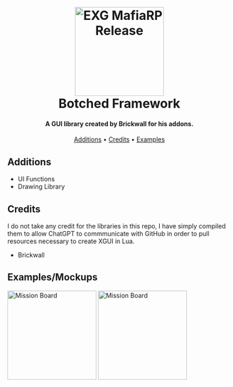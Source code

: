 


<h1 align="center">
  <br>
  <a href="http://www.amitmerchant.com/electron-markdownify"><img src="https://i.imgur.com/j54AuKq.png" alt="EXG MafiaRP Release" width="200"></a>
  <br>
  Botched Framework
  <br>
</h1>

<h4 align="center">A GUI library created by Brickwall for his addons.</h4>


<p align="center">
  <a href="#features">Additions</a> •
  <a href="#credits">Credits</a> •
  <a href="#additions">Examples</a>
</p>



## Additions

- UI Functions
- Drawing Library




## Credits

I do not take any credit for the libraries in this repo, I have simply compiled them to allow ChatGPT to commmunicate with GitHub in order to pull resources necessary to create XGUI in Lua.

- Brickwall


## Examples/Mockups

<a href="http://www.amitmerchant.com/electron-markdownify"><img src="https://media.gmodstore.com/_/script_media/8dd40dcca22f63daf0f7bf02c82a0236.png" alt="Mission Board" width="200"></a>
<a href="http://www.amitmerchant.com/electron-markdownify"><img src="https://media.gmodstore.com/_/script_media/dc0d2e330205de30ff2a9fb0d51789dd.png" alt="Mission Board" width="200"></a>

